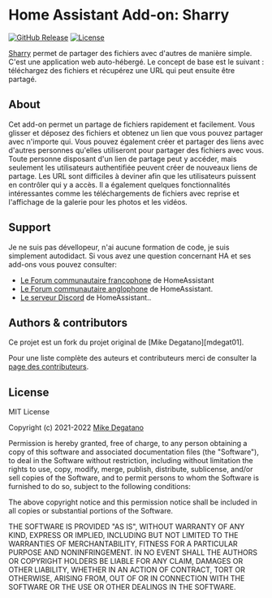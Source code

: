 # Home Assistant Add-on: Sharry

[![GitHub Release][releases-shield]][releases]
[![License][license-shield]][license]

[Sharry][sharry] permet de partager des fichiers avec d'autres de manière simple. C'est une application web auto-hébergé. Le concept de base est le suivant : téléchargez des fichiers et récupérez une URL qui peut ensuite être partagé.

## About

Cet add-on permet un partage de fichiers rapidement et facilement.
Vous glisser et déposez des fichiers et obtenez un lien que vous pouvez partager avec n'importe qui.
Vous pouvez également créer et partager des liens avec d'autres personnes qu'elles utiliseront pour partager des fichiers avec vous.
Toute personne disposant d'un lien de partage peut y accéder, mais seulement les utilisateurs authentifiée peuvent créer de nouveaux liens de partage.
Les URL sont difficiles à deviner afin que les utilisateurs puissent en contrôler qui y a accès.
Il a également quelques fonctionnalités intéressantes comme les téléchargements de fichiers avec reprise et l'affichage de la galerie pour les photos et les vidéos.

## Support

Je ne suis pas dévellopeur, n'ai aucune formation de code, je suis simplement autodidact.
Si vous avez une question concernant HA et ses add-ons vous pouvez consulter:

- [Le Forum communautaire francophone][HACF] de HomeAssistant
- [Le Forum communautaire anglophone][forum] de HomeAssistant.
- [Le serveur Discord][discord-ha] de HomeAssistant..

## Authors & contributors

Ce projet est un fork du projet original de [Mike Degatano][mdegat01].

Pour une liste complète des auteurs et contributeurs merci de consulter la [page des contributeurs][contributors].

## License

MIT License

Copyright (c) 2021-2022 [Mike Degatano][Mike-Degatano]

Permission is hereby granted, free of charge, to any person obtaining a copy
of this software and associated documentation files (the "Software"), to deal
in the Software without restriction, including without limitation the rights
to use, copy, modify, merge, publish, distribute, sublicense, and/or sell
copies of the Software, and to permit persons to whom the Software is
furnished to do so, subject to the following conditions:

The above copyright notice and this permission notice shall be included in all
copies or substantial portions of the Software.

THE SOFTWARE IS PROVIDED "AS IS", WITHOUT WARRANTY OF ANY KIND, EXPRESS OR
IMPLIED, INCLUDING BUT NOT LIMITED TO THE WARRANTIES OF MERCHANTABILITY,
FITNESS FOR A PARTICULAR PURPOSE AND NONINFRINGEMENT. IN NO EVENT SHALL THE
AUTHORS OR COPYRIGHT HOLDERS BE LIABLE FOR ANY CLAIM, DAMAGES OR OTHER
LIABILITY, WHETHER IN AN ACTION OF CONTRACT, TORT OR OTHERWISE, ARISING FROM,
OUT OF OR IN CONNECTION WITH THE SOFTWARE OR THE USE OR OTHER DEALINGS IN THE
SOFTWARE.

[Mike-Degatano]: https://github.com/mdegat01
[contributors]: https://github.com/mdegat01/addon-sharry/graphs/contributors

[sharry]: https://eikek.github.io/sharry/
[discord-ha]: https://discord.gg/c5DvZ4e
[forum]: https://community.home-assistant.io
[HACF]: https://forum.hacf.fr/

[license]: https://github.com/mdegat01/addon-sharry/blob/main/LICENSE
[license-shield]: https://img.shields.io/github/license/mdegat01/addon-sharry.svg

[releases]: https://github.com/erdnaxela02/addon-sharry/releases
[releases-shield]: https://img.shields.io/github/v/release/erdnaxela02/addon-sharry